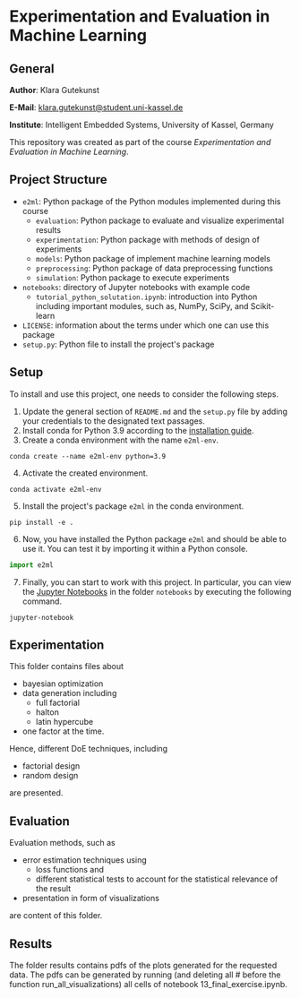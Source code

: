 # Experimentation and Evaluation in Machine Learning

## General

**Author**: Klara Gutekunst

**E-Mail**: klara.gutekunst@student.uni-kassel.de

**Institute**: Intelligent Embedded Systems, University of Kassel, Germany

This repository was created as part of the course *Experimentation and 
Evaluation in Machine Learning*.

## Project Structure

- `e2ml`: Python package of the Python modules implemented during this course
    - `evaluation`: Python package to evaluate and visualize experimental results
    - `experimentation`: Python package with methods of design of experiments
    - `models`: Python package of implement machine learning models
    - `preprocessing`: Python package of data preprocessing functions
    - `simulation`: Python package to execute experiments
- `notebooks`: directory of Jupyter notebooks with example code
    - `tutorial_python_solutation.ipynb`: introduction into Python including 
      important modules, such as, NumPy, SciPy, and Scikit-learn
- `LICENSE`: information about the terms under which one can use this package
- `setup.py`: Python file to install the project's package

## Setup

To install and use this project, one needs to consider the following steps.

1. Update the general section of `README.md` and the `setup.py` file by adding your credentials to the designated
text passages.
2. Install conda for Python 3.9 according to the 
   [installation guide](https://conda.io/projects/conda/en/latest/user-guide/install/index.html).
3. Create a conda environment with the name `e2ml-env`.
```shell
conda create --name e2ml-env python=3.9
```
4. Activate the created environment.
```shell
conda activate e2ml-env
```
5. Install the project's package `e2ml` in the conda environment.
```shell
pip install -e .
```
6. Now, you have installed the Python package `e2ml` and should
be able to use it. You can test it by importing it within a Python console.
```python
import e2ml
```
7. Finally, you can start to work with this project. In particular, you can view the 
   [Jupyter Notebooks](https://jupyter-notebook.readthedocs.io/en/stable/) in the folder `notebooks`
   by executing the following command.
```shell
jupyter-notebook
```
## Experimentation

This folder contains files about 
- bayesian optimization
- data generation including 
  - full factorial
  - halton
  - latin hypercube 
- one factor at the time.

Hence, different DoE techniques, including 
- factorial design
- random design

are presented.

## Evaluation

Evaluation methods, such as 
- error estimation techniques using 
  - loss functions and 
  - different statistical tests to account
  for the statistical relevance of the result 
- presentation in form of visualizations 

are content of this folder.

## Results

The folder results contains pdfs of the plots generated for the requested data.
The pdfs can be generated by running (and deleting all # before the function run_all_visualizations) 
all cells of notebook 13_final_exercise.ipynb.

